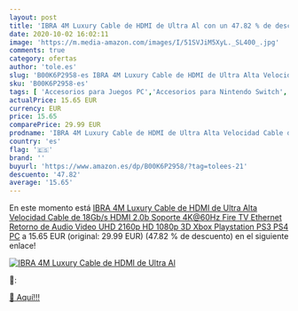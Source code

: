 ```yaml
---
layout: post
title: 'IBRA 4M Luxury Cable de HDMI de Ultra Al con un 47.82 % de descuento'
date: 2020-10-02 16:02:11
image: 'https://m.media-amazon.com/images/I/51SVJiM5XyL._SL400_.jpg'
comments: true
category: ofertas
author: 'tole.es'
slug: 'B00K6P2958-es IBRA 4M Luxury Cable de HDMI de Ultra Alta Velocidad Cable...'
sku: 'B00K6P2958-es'
tags: [ 'Accesorios para Juegos PC','Accesorios para Nintendo Switch','Accesorios para PlayStation 4','Accesorios para PlayStation 5','Accesorios para Xbox One','Accesorios para Xbox Series X y S','Electrónica','Figuras interactivas para Nintendo 3DS y 2DS','Fundas para PlayStation 4','Fundas para Xbox One','Fundas y almacenamiento para PlayStation 4','Fundas y almacenamiento para Xbox One','Hardware y juegos para Nintendo 3DS y 2DS','Hardware y juegos para Nintendo Switch','Hardware y juegos para PlayStation 4','Hardware y juegos para PlayStation 5','Hardware y juegos para Xbox One','Hardware y juegos para Xbox Series X y S','Juego de mesa','Juegos de miniaturas','Juegos para Nintendo Switch','Juegos para PlayStation 4','Juegos para Xbox One','Juegos y Accesorios para PC','Juegos y accesorios para juegos','Juguetes','Juguetes y juegos','Mandos para Nintendo Switch','Mandos y controles para PlayStation 5','Mandos y controles para Xbox Series X y S','Packs de accesorios para PlayStation 4','Sistemas precursores y micro consolas','Videojuegos','playstation','ps4','xbox', ]
actualPrice: 15.65 EUR
currency: EUR
price: 15.65
comparePrice: 29.99 EUR
prodname: 'IBRA 4M Luxury Cable de HDMI de Ultra Alta Velocidad Cable de 18Gb/s HDMI 2.0b Soporte 4K@60Hz Fire TV  Ethernet  Retorno de Audio Video UHD 2160p HD 1080p 3D  Xbox Playstation PS3 PS4 PC'
country: 'es'
flag: '🇪🇸'
brand: ''
buyurl: 'https://www.amazon.es/dp/B00K6P2958/?tag=tolees-21'
descuento: '47.82'
average: '15.65'
---
```


En este momento está [IBRA 4M Luxury Cable de HDMI de Ultra Alta Velocidad Cable de 18Gb/s HDMI 2.0b Soporte 4K@60Hz Fire TV  Ethernet  Retorno de Audio Video UHD 2160p HD 1080p 3D  Xbox Playstation PS3 PS4 PC](https://www.amazon.es/dp/B00K6P2958/?tag=tolees-21) a 15.65 EUR (original: 29.99 EUR) (47.82 %  de descuento) en el siguiente enlace!

[![IBRA 4M Luxury Cable de HDMI de Ultra Al](https://m.media-amazon.com/images/I/51SVJiM5XyL._SL400_.jpg)](https://www.amazon.es/dp/B00K6P2958/?tag=tolees-21)

🔎:


[🛒 Aquí!!!](https://www.amazon.es/dp/B00K6P2958/?tag=tolees-21)
